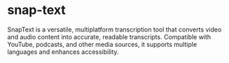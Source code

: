 # snap-text
SnapText is a versatile, multiplatform transcription tool that converts video and audio content into accurate, readable transcripts. Compatible with YouTube, podcasts, and other media sources, it supports multiple languages and enhances accessibility.
